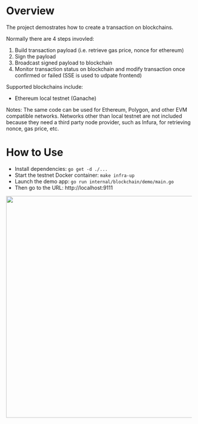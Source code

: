 # Overview
The project demostrates how to create a transaction on blockchains.

Normally there are 4 steps invovled:
1. Build transaction payload (i.e. retrieve gas price, nonce for ethereum)
2. Sign the payload
3. Broadcast signed payload to blockchain
4. Monitor transaction status on blockchain and modify transaction once confirmed or failed (SSE is used to udpate frontend)

Supported blockchains include:
- Ethereum local testnet (Ganache)

Notes:
The same code can be used for Ethereum, Polygon, and other EVM compatible networks. Networks other than local testnet are not included because they need a third party node provider, such as Infura, for retrieving nonce, gas price, etc.

# How to Use
- Install dependencies:
```go get -d ./...```
- Start the testnet Docker container:
```make infra-up```
- Launch the demo app:
```go run internal/blockchain/demo/main.go```
- Then go to the URL:
http://localhost:9111

<img src="demo/demo.jpg" width="600"/>
